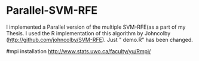 # Parallel-SVM-RFE
I implemented a Parallel version of the multiple SVM-RFE(as a part of my Thesis. I used the R implementation of this algorithm by Johncolby (http://github.com/johncolby/SVM-RFE).
Just " demo.R" has been changed.

#mpi installation
http://www.stats.uwo.ca/faculty/yu/Rmpi/


